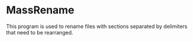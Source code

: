 # MassRename
This program is used to rename files with sections separated by delimiters that need to be rearranged.
